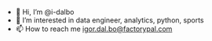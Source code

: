 - 👋 Hi, I’m @i-dalbo
- 👀 I’m interested in data engineer, analytics, python, sports 
- 📫 How to reach me igor.dal.bo@factorypal.com

<!---
i-dalbo/i-dalbo is a ✨ special ✨ repository because its `README.md` (this file) appears on your GitHub profile.
You can click the Preview link to take a look at your changes.
--->
